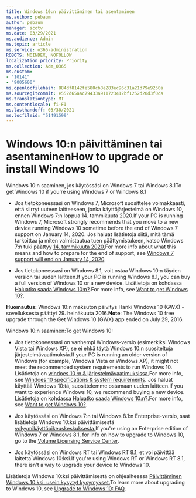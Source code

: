 ```yaml
---
title: Windows 10:n päivittäminen tai asentaminen
ms.author: pebaum
author: pebaum
manager: scotv
ms.date: 03/29/2021
ms.audience: Admin
ms.topic: article
ms.service: o365-administration
ROBOTS: NOINDEX, NOFOLLOW
localization_priority: Priority
ms.collection: Adm_O365
ms.custom:
- "10141"
- "9005600"
ms.openlocfilehash: 884df8142fe580cb8e283ec96c31a21d79e9250a
ms.sourcegitcommit: e552d65aac79433a911723412bf1252d20d3f0da
ms.translationtype: MT
ms.contentlocale: fi-FI
ms.lasthandoff: 03/30/2021
ms.locfileid: "51491599"
---
```

# <a name="how-to-upgrade-or-install-windows-10"></a><span data-ttu-id="1eec0-102">Windows 10:n päivittäminen tai asentaminen</span><span class="sxs-lookup"><span data-stu-id="1eec0-102">How to upgrade or install Windows 10</span></span>

<span data-ttu-id="1eec0-103">Windows 10:n saaminen, jos käytössäsi on Windows 7 tai Windows 8.1</span><span class="sxs-lookup"><span data-stu-id="1eec0-103">To get Windows 10 if you're using Windows 7 or Windows 8.1</span></span>

- <span data-ttu-id="1eec0-104">Jos tietokoneessasi on Windows 7, Microsoft suosittelee voimakkaasti, että siirryt uuteen laitteeseen, jonka käyttöjärjestelmä on Windows 10, ennen Windows 7:n loppua 14. tammikuuta 2020.</span><span class="sxs-lookup"><span data-stu-id="1eec0-104">If your PC is running Windows 7, Microsoft strongly recommends that you move to a new device running Windows 10 sometime before the end of Windows 7 support on January 14, 2020.</span></span> <span data-ttu-id="1eec0-105">Jos haluat lisätietoja siitä, mitä tämä tarkoittaa ja miten valmistautua tuen päättymistukeen, katso Windows 7:n tuki päättyy [14. tammikuuta 2020.](https://support.microsoft.com/help/4057281/)</span><span class="sxs-lookup"><span data-stu-id="1eec0-105">For more info about what this means and how to prepare for the end of support, see [Windows 7 support will end on January 14, 2020](https://support.microsoft.com/help/4057281/).</span></span>

- <span data-ttu-id="1eec0-106">Jos tietokoneessasi on Windows 8.1, voit ostaa Windows 10:n täyden version tai uuden laitteen.</span><span class="sxs-lookup"><span data-stu-id="1eec0-106">If your PC is running Windows 8.1, you can buy a full version of Windows 10 or a new device.</span></span> <span data-ttu-id="1eec0-107">Lisätietoja on kohdassa [Haluatko saada Windows 10:n?](https://www.microsoft.com/windows/get-windows-10).</span><span class="sxs-lookup"><span data-stu-id="1eec0-107">For more info, see [Want to get Windows 10?](https://www.microsoft.com/windows/get-windows-10).</span></span>

<span data-ttu-id="1eec0-108">**Huomautus:** Windows 10:n maksuton päivitys Hanki Windows 10 (GWX) -sovelluksesta päättyi 29. heinäkuuta 2016.</span><span class="sxs-lookup"><span data-stu-id="1eec0-108">**Note**: The Windows 10 free upgrade through the Get Windows 10 (GWX) app ended on July 29, 2016.</span></span>

<span data-ttu-id="1eec0-109">Windows 10:n saaminen:</span><span class="sxs-lookup"><span data-stu-id="1eec0-109">To get Windows 10:</span></span> 

- <span data-ttu-id="1eec0-110">Jos tietokoneessasi on vanhempi Windows-versio (esimerkiksi Windows Vista tai Windows XP), se ei ehkä täytä Windows 10:n suositeltuja järjestelmävaatimuksia.</span><span class="sxs-lookup"><span data-stu-id="1eec0-110">If your PC is running an older version of Windows (for example, Windows Vista or Windows XP), it might not meet the recommended system requirements to run Windows 10.</span></span> <span data-ttu-id="1eec0-111">Lisätietoja on [windoes 10 :n & järjestelmävaatimuksissa.](https://www.microsoft.com/windows/windows-10-specifications)</span><span class="sxs-lookup"><span data-stu-id="1eec0-111">For more info, see [Windoes 10 specifications & system requirements](https://www.microsoft.com/windows/windows-10-specifications).</span></span> <span data-ttu-id="1eec0-112">Jos haluat käyttää Windows 10:tä, suosittelemme ostamaan uuden laitteen.</span><span class="sxs-lookup"><span data-stu-id="1eec0-112">If you want to experience Windows 10, we recommend buying a new device.</span></span> <span data-ttu-id="1eec0-113">Lisätietoja on kohdassa [Haluatko saada Windows 10:n?](https://www.microsoft.com/windows/get-windows-10).</span><span class="sxs-lookup"><span data-stu-id="1eec0-113">For more info, see [Want to get Windows 10?](https://www.microsoft.com/windows/get-windows-10).</span></span>

- <span data-ttu-id="1eec0-114">Jos käytössäsi on Windows 7:n tai Windows 8.1:n Enterprise-versio, saat lisätietoja Windows 10:ksi päivittämisestä [volyymikäyttöoikeuskeskuksesta.](https://www.microsoft.com/licensing/servicecenter/default.aspx)</span><span class="sxs-lookup"><span data-stu-id="1eec0-114">If you're using an Enterprise edition of Windows 7 or Windows 8.1, for info on how to upgrade to Windows 10, go to the [Volume Licensing Service Center](https://www.microsoft.com/licensing/servicecenter/default.aspx).</span></span>

- <span data-ttu-id="1eec0-115">Jos käytössäsi on Windows RT tai Windows RT 8.1, et voi päivittää laitetta Windows 10:ksi.</span><span class="sxs-lookup"><span data-stu-id="1eec0-115">If you're using Windows RT or Windows RT 8.1, there isn't a way to upgrade your device to Windows 10.</span></span>

<span data-ttu-id="1eec0-116">Lisätietoja Windows 10:ksi päivittämisestä on ohjeaiheessa [Päivittäminen Windows 10:ksi: usein kysytyt kysymykset.](https://support.microsoft.com/windows/upgrade-to-windows-10-faq-cce52341-7943-594e-72ce-e1cf00382445)</span><span class="sxs-lookup"><span data-stu-id="1eec0-116">To learn more about upgrading to Windows 10, see [Upgrade to Windows 10: FAQ](https://support.microsoft.com/windows/upgrade-to-windows-10-faq-cce52341-7943-594e-72ce-e1cf00382445).</span></span>

